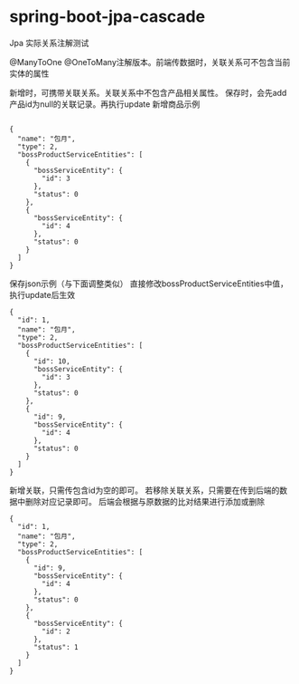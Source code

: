 # spring-boot-jpa-cascade

Jpa 实际关系注解测试

@ManyToOne @OneToMany注解版本。前端传数据时，关联关系可不包含当前实体的属性

新增时，可携带关联关系。关联关系中不包含产品相关属性。 保存时，会先add产品id为null的关联记录。再执行update 新增商品示例

```json5

{
  "name": "包月",
  "type": 2,
  "bossProductServiceEntities": [
    {
      "bossServiceEntity": {
        "id": 3
      },
      "status": 0
    },
    {
      "bossServiceEntity": {
        "id": 4
      },
      "status": 0
    }
  ]
}
```

保存json示例（与下面调整类似） 直接修改bossProductServiceEntities中值， 执行update后生效

```json5
{
  "id": 1,
  "name": "包月",
  "type": 2,
  "bossProductServiceEntities": [
    {
      "id": 10,
      "bossServiceEntity": {
        "id": 3
      },
      "status": 0
    },
    {
      "id": 9,
      "bossServiceEntity": {
        "id": 4
      },
      "status": 0
    }
  ]
}
```

新增关联，只需传包含id为空的即可。 若移除关联关系，只需要在传到后端的数据中删除对应记录即可。 后端会根据与原数据的比对结果进行添加或删除

```json5
{
  "id": 1,
  "name": "包月",
  "type": 2,
  "bossProductServiceEntities": [
    {
      "id": 9,
      "bossServiceEntity": {
        "id": 4
      },
      "status": 0
    },
    {
      "bossServiceEntity": {
        "id": 2
      },
      "status": 1
    }
  ]
}
```
